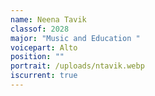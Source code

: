 ```yaml
---
name: Neena Tavik
classof: 2028
major: "Music and Education "
voicepart: Alto
position: ""
portrait: /uploads/ntavik.webp
iscurrent: true
---
```

